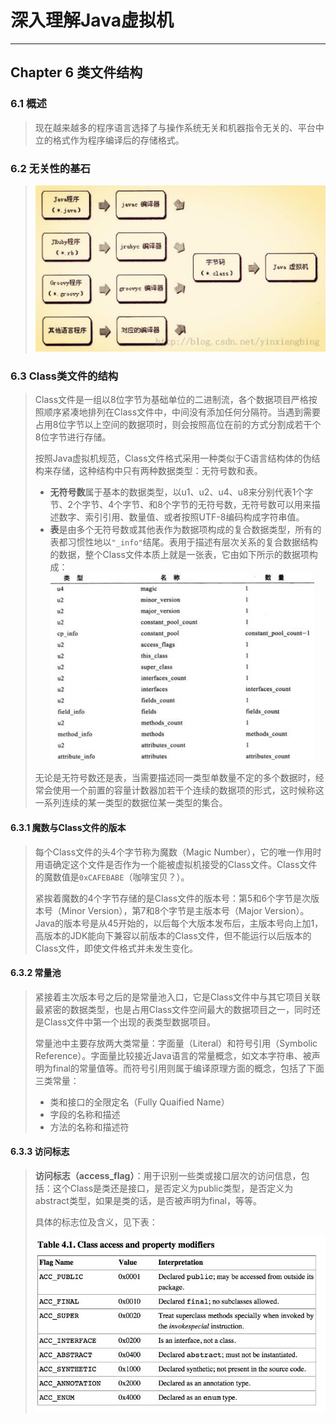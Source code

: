 # 深入理解Java虚拟机 #

---

## Chapter 6 类文件结构 ##

### 6.1 概述 ###

> 现在越来越多的程序语言选择了与操作系统无关和机器指令无关的、平台中立的格式作为程序编译后的存储格式。

### 6.2 无关性的基石 ###
> ![Java虚拟机提供的语言无关性](img/Java虚拟机提供的语言无关性.png)

### 6.3 Class类文件的结构 ###
> Class文件是一组以8位字节为基础单位的二进制流，各个数据项目严格按照顺序紧凑地排列在Class文件中，中间没有添加任何分隔符。当遇到需要占用8位字节以上空间的数据项时，则会按照高位在前的方式分割成若干个8位字节进行存储。
> 
> 按照Java虚拟机规范，Class文件格式采用一种类似于C语言结构体的伪结构来存储，这种结构中只有两种数据类型：无符号数和表。
> 
> - **无符号数**属于基本的数据类型，以u1、u2、u4、u8来分别代表1个字节、2个字节、4个字节、和8个字节的无符号数，无符号数可以用来描述数字、索引引用、数量值、或者按照UTF-8编码构成字符串值。
> - **表**是由多个无符号数或其他表作为数据项构成的复合数据类型，所有的表都习惯性地以```"_info"```结尾。表用于描述有层次关系的复合数据结构的数据，整个Class文件本质上就是一张表，它由如下所示的数据项构成：
> ![Class文件格式](img/Class文件格式.jpg)
> 
> 无论是无符号数还是表，当需要描述同一类型单数量不定的多个数据时，经常会使用一个前置的容量计数器加若干个连续的数据项的形式，这时候称这一系列连续的某一类型的数据位某一类型的集合。

#### 6.3.1 魔数与Class文件的版本 ####
> 每个Class文件的头4个字节称为魔数（Magic Number），它的唯一作用时用语确定这个文件是否作为一个能被虚拟机接受的Class文件。Class文件的魔数值是```0xCAFEBABE```（咖啡宝贝？）。
> 
> 紧挨着魔数的4个字节存储的是Class文件的版本号：第5和6个字节是次版本号（Minor Version），第7和8个字节是主版本号（Major Version）。Java的版本号是从45开始的，以后每个大版本发布后，主版本号向上加1，高版本的JDK能向下兼容以前版本的Class文件，但不能运行以后版本的Class文件，即使文件格式并未发生变化。

#### 6.3.2 常量池 ####
> 紧接着主次版本号之后的是常量池入口，它是Class文件中与其它项目关联最紧密的数据类型，也是占用Class文件空间最大的数据项目之一，同时还是Class文件中第一个出现的表类型数据项目。
> 
> 常量池中主要存放两大类常量：字面量（Literal）和符号引用（Symbolic Reference）。字面量比较接近Java语言的常量概念，如文本字符串、被声明为final的常量值等。而符号引用则属于编译原理方面的概念，包括了下面三类常量：
> 
> - 类和接口的全限定名（Fully Quaified Name）
> - 字段的名称和描述
> - 方法的名称和描述符

#### 6.3.3 访问标志 ####
> **访问标志（access_flag）**：用于识别一些类或接口层次的访问信息，包括：这个Class是类还是接口，是否定义为public类型，是否定义为abstract类型，如果是类的话，是否被声明为final，等等。
> 
> 具体的标志位及含义，见下表：
> 
> ![Class文件的访问标志](img/Class文件的访问标志.jpg)


> 